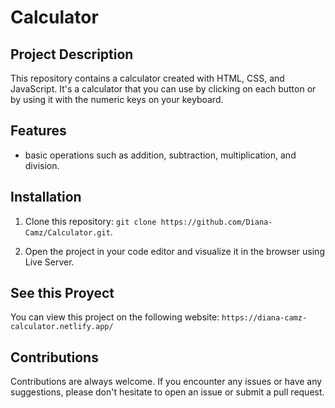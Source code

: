# Calculator

## Project Description

This repository contains a calculator created with HTML, CSS, and JavaScript. It's a calculator that you can use by clicking on each button or by using it with the numeric keys on your keyboard.

## Features

- basic operations such as addition, subtraction, multiplication, and division.

## Installation

1. Clone this repository:
   `git clone https://github.com/Diana-Camz/Calculator.git`.
   
2. Open the project in your code editor and visualize it in the browser using Live Server.

## See this Proyect
You can view this project on the following website: `https://diana-camz-calculator.netlify.app/`

## Contributions

Contributions are always welcome. If you encounter any issues or have any suggestions, please don't hesitate to open an issue or submit a pull request.
